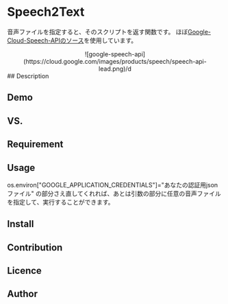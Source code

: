 Speech2Text
====

音声ファイルを指定すると、そのスクリプトを返す関数です。
ほぼ[Google-Cloud-Speech-APIのソース](https://github.com/GoogleCloudPlatform/python-docs-samples/tree/master/speech/cloud-client)を使用しています。
<div style="text-align: center;">
![google-speech-api](https://cloud.google.com/images/products/speech/speech-api-lead.png)/d
</div>
## Description

## Demo

## VS. 

## Requirement

## Usage
os.environ["GOOGLE_APPLICATION_CREDENTIALS"]="あなたの認証用jsonファイル"
の部分さえ直してくれれば、あとは引数の部分に任意の音声ファイルを指定して、実行することができます。

## Install

## Contribution

## Licence

## Author

